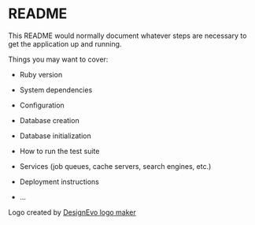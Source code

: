 # README

This README would normally document whatever steps are necessary to get the
application up and running.

Things you may want to cover:

* Ruby version

* System dependencies

* Configuration

* Database creation

* Database initialization

* How to run the test suite

* Services (job queues, cache servers, search engines, etc.)

* Deployment instructions

* ...

<div>Logo created by <a href="https://www.designevo.com/logo-maker/" title="Free Online Logo Maker">DesignEvo logo maker</a></div>